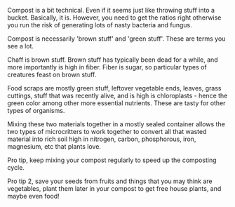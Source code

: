 Compost is a bit technical. Even if it seems just like throwing stuff into a bucket.
Basically, it is. However, you need to get the ratios right otherwise you run the
risk of generating lots of nasty bacteria and fungus.


Compost is necessarily 'brown stuff' and 'green stuff'. These are terms you see a lot.


Chaff is brown stuff. Brown stuff has typically been dead for a while, and more importantly
is high in fiber. Fiber is sugar, so particular types of creatures feast on brown stuff.


Food scraps are mostly green stuff, leftover vegetable ends, leaves, grass cuttings,
stuff that was recently alive, and is high is chloroplasts - hence the green color
among other more essential nutrients. These are tasty for other types of organisms.


Mixing these two materials together in a mostly sealed container allows the two types
of microcritters to work together to convert all that wasted material into rich soil
high in nitrogen, carbon, phosphorous, iron, magnesium, etc that plants love.


Pro tip, keep mixing your compost regularly to speed up the composting cycle.


Pro tip 2, save your seeds from fruits and things that you may think are vegetables,
plant them later in your compost to get free house plants, and maybe even food!
